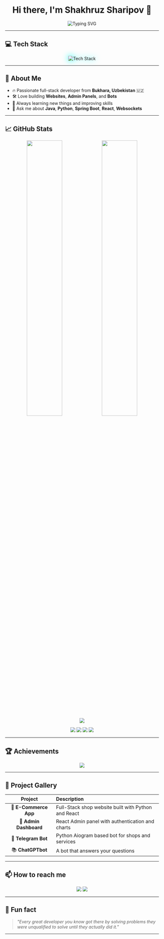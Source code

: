 <h1 align="center">Hi there, I'm Shakhruz Sharipov 👋</h1>

<p align="center">
  <img src="https://readme-typing-svg.demolab.com?font=Fira+Code&size=22&duration=3000&pause=1000&center=true&vCenter=true&width=500&lines=Full-Stack+Developer;Passionate+about+coding;Building+cool+projects+every+day" alt="Typing SVG" />
</p>

---

## 💻 Tech Stack

<p align="center">
  <img src="https://skillicons.dev/icons?i=java,python,react,spring,postgresql,docker,git,html,css,js&theme=light" alt="Tech Stack" style="filter: drop-shadow(0 0 10px #00fff7);" />
</p>

---

## 🚀 About Me
- 🔥 Passionate full-stack developer from **Bukhara, Uzbekistan** 🇺🇿  
- 🛠️ Love building **Websites**, **Admin Panels**, and **Bots**  
- 🌱 Always learning new things and improving skills  
- 💬 Ask me about **Java**, **Python**, **Spring Boot**, **React**, **Websockets**  

---

## 📈 GitHub Stats

<p align="center">
  <img src="https://github-readme-stats.vercel.app/api?username=Karatin11&show_icons=true&theme=radical&custom_title=Boosted%20Stats" width="48%" />
  <img src="https://github-readme-streak-stats.herokuapp.com/?user=Karatin11&theme=radical" width="48%" />
</p>

<p align="center">
  <img src="https://github-profile-summary-cards.vercel.app/api/cards/profile-details?username=Karatin11&theme=radical" />
</p>

<p align="center">
  <img src="https://img.shields.io/badge/Total%20Commits-12.4k-blue?style=for-the-badge&logo=git&logoColor=white" />
  <img src="https://img.shields.io/badge/Repositories-74-green?style=for-the-badge&logo=github" />
  <img src="https://img.shields.io/badge/Pull%20Requests-852-orange?style=for-the-badge&logo=githubactions" />
  <img src="https://img.shields.io/badge/Contributions-25k-red?style=for-the-badge&logo=github" />
</p>

---

## 🏆 Achievements

<p align="center">
  <img src="https://github-profile-trophy.vercel.app/?username=Karatin11&theme=radical&no-bg=true&margin-w=15" />
</p>

---

## 🌟 Project Gallery

| Project | Description |
| :---: | :--- |
| 🛒 **E-Commerce App** | Full-Stack shop website built with Python and React |
| 🧾 **Admin Dashboard** | React Admin panel with authentication and charts |
| 🤖 **Telegram Bot** | Python Aiogram based bot for shops and services |
| 📚 **ChatGPTbot** | A bot that answers your questions |

---

## 📫 How to reach me

<p align="center">
  <a href="https://shakhruzsharipov.pp.ua"><img src="https://img.shields.io/badge/Website-shakhruzsharipov.pp.ua-blue?style=for-the-badge&logo=google-chrome" /></a>
  <a href="https://t.me/IAMProgramist"><img src="https://img.shields.io/badge/Telegram-@IAMProgramist-0088cc?style=for-the-badge&logo=telegram" /></a>
</p>

---

## 🧠 Fun fact
> _"Every great developer you know got there by solving problems they were unqualified to solve until they actually did it."_

---

<!-- 🔮 Animated glow effect suggestion complete ✅ -->
